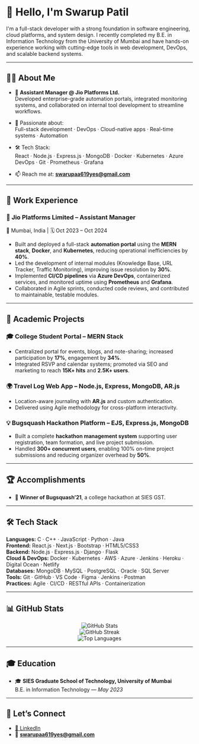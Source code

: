 # 👋 Hello, I'm Swarup Patil

I'm a full-stack developer with a strong foundation in software engineering, cloud platforms, and system design. I recently completed my B.E. in Information Technology from the University of Mumbai and have hands-on experience working with cutting-edge tools in web development, DevOps, and scalable backend systems.

---

## 👨‍💻 About Me

- 💼 **Assistant Manager @ Jio Platforms Ltd.**  
  Developed enterprise-grade automation portals, integrated monitoring systems, and collaborated on internal tool development to streamline workflows.

- 🚀 Passionate about:  
  Full-stack development · DevOps · Cloud-native apps · Real-time systems · Automation

- 🛠️ Tech Stack:  
  React · Node.js · Express.js · MongoDB · Docker · Kubernetes · Azure DevOps · Git · Prometheus · Grafana

- 📫 Reach me at: **swarupaa619yes@gmail.com**

---

## 💼 Work Experience

### 🏢 Jio Platforms Limited – Assistant Manager  
📍 Mumbai, India | 🗓️ Oct 2023 – Oct 2024  
- Built and deployed a full-stack **automation portal** using the **MERN stack**, **Docker**, and **Kubernetes**, reducing operational inefficiencies by **40%**.
- Led the development of internal modules (Knowledge Base, URL Tracker, Traffic Monitoring), improving issue resolution by **30%**.
- Implemented **CI/CD pipelines** via **Azure DevOps**, containerized services, and monitored uptime using **Prometheus** and **Grafana**.
- Collaborated in Agile sprints, conducted code reviews, and contributed to maintainable, testable modules.

---

## 🧠 Academic Projects

### 🎓 College Student Portal – MERN Stack  
- Centralized portal for events, blogs, and note-sharing; increased participation by **17%**, engagement by **34%**.
- Integrated RSVP and calendar systems; promoted via SEO and marketing to reach **15K+ hits** and **2.5K+ users**.

### 🌍 Travel Log Web App – Node.js, Express, MongoDB, AR.js  
- Location-aware journaling with **AR.js** and custom authentication.
- Delivered using Agile methodology for cross-platform interactivity.

### 💡 Bugsquash Hackathon Platform – EJS, Express.js, MongoDB  
- Built a complete **hackathon management system** supporting user registration, team formation, and live project submission.
- Handled **300+ concurrent users**, enabling 100% on-time project submissions and reducing organizer overhead by **50%**.

---

## 🏆 Accomplishments

- 🥇 **Winner of Bugsquash’21**, a college hackathon at SIES GST.

---

## 🛠️ Tech Stack

**Languages:** C · C++ · JavaScript · Python · Java  
**Frontend:** React.js · Next.js · Bootstrap · HTML5/CSS3  
**Backend:** Node.js · Express.js · Django · Flask  
**Cloud & DevOps:** Docker · Kubernetes · AWS · Azure · Jenkins · Heroku · Digital Ocean · Netlify  
**Databases:** MongoDB · MySQL · PostgreSQL · Oracle · SQL Server  
**Tools:** Git · GitHub · VS Code · Figma · Jenkins · Postman  
**Practices:** Agile · CI/CD · RESTful APIs · Containerization

---

## 📊 GitHub Stats

<p align="center">
  <img src="https://github-readme-stats.vercel.app/api?username=swaruppatil619&show_icons=true&theme=radical" alt="GitHub Stats" />
  <br/>
  <img src="https://github-readme-streak-stats.herokuapp.com/?user=swaruppatil619&theme=radical" alt="GitHub Streak" />
  <br/>
  <img src="https://github-readme-stats.vercel.app/api/top-langs/?username=swaruppatil619&layout=compact&theme=radical" alt="Top Languages" />
</p>

---

## 🎓 Education

- 🎓 **SIES Graduate School of Technology, University of Mumbai**  
  B.E. in Information Technology — *May 2023*

---

## 🔗 Let’s Connect

- [🔗 LinkedIn](https://www.linkedin.com/in/swarup-santosh-patil)
- 📧 **swarupaa619yes@gmail.com**

